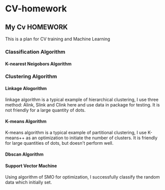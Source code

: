 # CV-homework
## My Cv HOMEWORK
This is a plan for CV training and Machine Learning

### Classification Algorithm
#### K-nearest Neigobors Algorithm

### Clustering Algorithm
#### Linkage Alogorithm
linkage algorithm is a typical example of hierarchical clustering, I use three method: Alink, Slink and Clink here and use data in package for testing. It is not friendly for a large quantity of dots.

#### K-means Algorithm
K-means algorithm is a typical example of partitional clustering, I use K-means++ as an optimization to initiate the number of clusters. It is friendly for large quantities of dots, but doesn't perform well. 

#### Dbscan Algorithm

#### Support Vector Machine
Using algorithm of SMO for optimization, I successfully classify the random data which initially set.